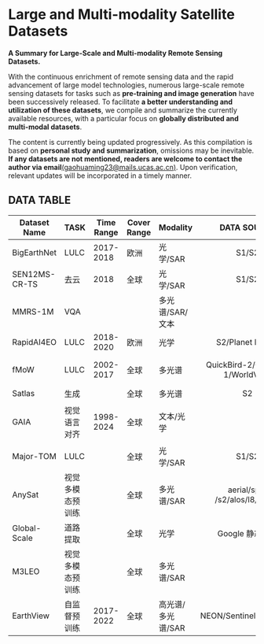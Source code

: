 # Large and Multi-modality Satellite Datasets
**A Summary for Large-Scale and Multi-modality Remote Sensing Datasets.**

With the continuous enrichment of remote sensing data and the rapid advancement of large model technologies, numerous large-scale remote sensing datasets for tasks such as **pre-training and image generation** have been successively released. To facilitate **a better understanding and utilization of these datasets**, we compile and summarize the currently available resources, with a particular focus on **globally distributed and multi-modal datasets**.

The content is currently being updated progressively. As this compilation is based on **personal study and summarization**, omissions may be inevitable. **If any datasets are not mentioned, readers are welcome to contact the author via email**[(gaohuaming23@mails.ucas.ac.cn)](). Upon verification, relevant updates will be incorporated in a timely manner.

## DATA TABLE

| Dataset Name  | TASK             | Time Range | Cover  Range | Modality          |          DATA SOURCE           | Volume                    | Resolution | Link                                                         |
| ------------- | ---------------- | ---------- | ------------ | ----------------- | :----------------------------: | ------------------------- | ---------- | ------------------------------------------------------------ |
| BigEarthNet   | LULC             | 2017-2018  | 欧洲         | 光学/SAR          |             S1/S2              | 100GB                     | 10m        | https://bigearth.net/                                        |
| SEN12MS-CR-TS | 去云             | 2018       | 全球         | 光学/SAR          |             S1/S2              | 2TB                       | 10m        | https://patricktum.github.io/cloud_removal/sen12mscrts/      |
| MMRS-1M       | VQA              |            |              | 多光谱/SAR/文本   |                                |                           |            | https://pan.baidu.com/s/1sK9I862tuQfiiFbHBvOOpw?pwd=mycu     |
| RapidAI4EO    | LULC             | 2018-2020  | 欧洲         | 光学              |        S2/Planet Fusion        |                           | 3-10m      | https://rapidai4eo.source.coop/                              |
| fMoW          | LULC             | 2002-2017  | 全球         | 多光谱            | QuickBird-2/GeoEye-1/WorldView | 3.5TB                     | 0.3-10m    | fMoW-full:  s3://spacenet-dataset/Hosted-Datasets/fmow/fmow-full     fMoW-rgb: s3://spacenet-dataset/Hosted-Datasets/fmow/fmow-rgb |
| Satlas        | 生成             |            | 全球         | 多光谱            |               S2               |                           | 10m        | [allenai/satlas-pretrain · Hugging Face](https://huggingface.co/allenai/satlas-pretrain) |
| GAIA          | 视觉语言对齐     | 1998-2024  | 全球         | 文本/光学         |                                | 205,150 image-text  pairs | 0.3-10m    | [azavras/GAIA · Datasets at Hugging Face](https://huggingface.co/datasets/azavras/GAIA) |
| Major-TOM     | LULC             |            | 全球         | 光学/SAR          |             S1/S2              | 64TB                      | 10m        | [Major-TOM   (Major TOM)](https://huggingface.co/Major-TOM)  |
| AnySat        | 视觉多模态预训练 |            | 全球         | 多光谱/SAR        | aerial/spot  /s2/alos/l8/modis |                           | 0.2-250m   | [gastruc/AnySat](https://github.com/gastruc/AnySat?tab=readme-ov-file) |
| Global-Scale  | 道路提取         |            | 全球         | 光学              |        Google 静态地图         | 32GB                      | 1m         | [Global-Scale_免费高速下载\|百度网盘-分享无限制](https://pan.baidu.com/s/18HFMWV1VESFxZg25nCH4kw?pwd=fnku#list/path=%2F&parentPath=%2Fsharelink1101928448319-214626418379406) |
| M3LEO         | 视觉多模态预训练 |            | 全球         | 多光谱/SAR        |                                |                           |            |                                                              |
| EarthView     | 自监督预训练     | 2017-2022  | 全球         | 高光谱/多光谱/SAR |    NEON/Sentinel/Satellogic    |                           | 0.1m-10m   | [satellogic/EarthView · Datasets at Hugging Face](https://huggingface.co/datasets/satellogic/EarthView) |
